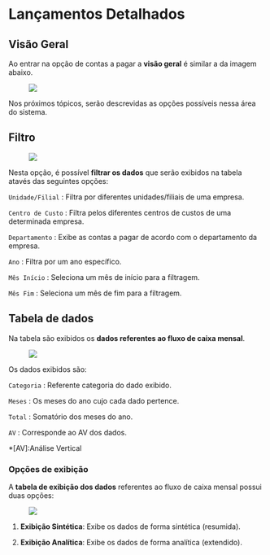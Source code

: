 # Lançamentos Detalhados

## Visão Geral

Ao entrar na opção de contas a pagar a **visão geral** é similar a da imagem abaixo.

<figure class="images">
    <img src="../../../../assets/prints-ui/lancamentos-detalhados-painel.jpg" />
</figure>

Nos próximos tópicos, serão descrevidas as opções possíveis nessa área do sistema.

## Filtro

<figure class="images">
    <img src="../../../../assets/prints-ui/lancamentos-detalhados-filtro.jpg" />
</figure>

Nesta opção, é possível **filtrar os dados** que serão exibidos na tabela atavés das seguintes opções:

`Unidade/Filial`
: Filtra por diferentes unidades/filiais de uma empresa.

`Centro de Custo`
: Filtra pelos diferentes centros de custos de uma determinada empresa.

`Departamento`
: Exibe as contas a pagar de acordo com o departamento da empresa.

`Ano`
: Filtra por um ano específico.

`Mês Início`
: Seleciona um mês de início para a filtragem.

`Mês Fim`
: Seleciona um mês de fim para a filtragem.

## Tabela de dados

Na tabela são exibidos os **dados referentes ao fluxo de caixa mensal**.

<figure class="images">
    <img src="../../../../assets/prints-ui/fluxo-caixa-tabela.jpg" />
</figure>

Os dados exibidos são:

`Categoria` 
: Referente categoria do dado exibido.

`Meses` 
: Os meses do ano cujo cada dado pertence.

`Total`
: Somatório dos meses do ano.

`AV`
: Corresponde ao AV dos dados.

*[AV]:Análise Vertical

### Opções de exibição

A **tabela de exibição dos dados** referentes ao fluxo de caixa mensal possui duas opções:

<figure class="images">
    <img src="../../../../assets/prints-ui/fluxo-caixa-sintetico-analitico.jpg" />
</figure>

1. **Exibição Sintética**: Exibe os dados de forma sintética (resumida).

2. **Exibição Analítica**: Exibe os dados de forma analítica (extendido).
